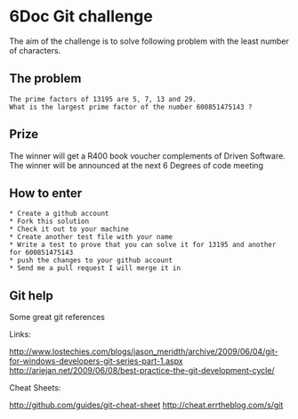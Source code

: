 # 6Doc Git challenge

The aim of the challenge is to solve following problem with the least number of characters.

## The problem
	The prime factors of 13195 are 5, 7, 13 and 29.
	What is the largest prime factor of the number 600851475143 ?
	
## Prize

The winner will get a R400 book voucher complements of Driven Software. The winner
will be announced at the next 6 Degrees of code meeting

## How to enter

	* Create a github account
	* Fork this solution
	* Check it out to your machine
	* Create another test file with your name
	* Write a test to prove that you can solve it for 13195 and another for 600851475143
	* push the changes to your github account
	* Send me a pull request I will merge it in
	
## Git help 

Some great git references

Links:

http://www.lostechies.com/blogs/jason_meridth/archive/2009/06/04/git-for-windows-developers-git-series-part-1.aspx
http://ariejan.net/2009/06/08/best-practice-the-git-development-cycle/

Cheat Sheets:

http://github.com/guides/git-cheat-sheet
http://cheat.errtheblog.com/s/git
